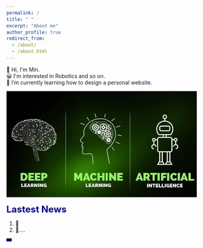 ```yaml
---
permalink: /
title: " "
excerpt: "About me"
author_profile: true
redirect_from: 
  - /about/
  - /about.html
---
```


👋 Hi, I'm Min.  
😀 I'm interested in Robotics and so on.  
🌱 I’m currently learning how to design a personal website.  

<img src="/images/about.jpg" alt="AI" title="AI change world!" width="500" >  

<font color=Navy size=5 > <strong> Lastest News </strong> </font>  

1. 🚀  
2. 🌟....  

<table><tr><td bgcolor=Navy> </td></tr></table>